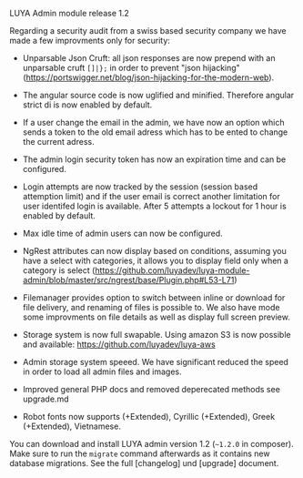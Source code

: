 LUYA Admin module release 1.2

Regarding a security audit from a swiss based security company we have made a few improvments only for security:

+ Unparsable Json Cruft: all json responses are now prepend with an unparsable cruft `[]|};` in order to prevent "json hijacking" (https://portswigger.net/blog/json-hijacking-for-the-modern-web).
+ The angular source code is now uglified and minified. Therefore angular strict di is now enabled by default.
+ If a user change the email in the admin, we have now an option which sends a token to the old email adress which has to be ented to change the current adress.
+ The admin login security token has now an expiration time and can be configured.
+ Login attempts are now tracked by the session (session based attemption limit) and if the user email is correct another limitation for user identifed login is available. After 5 attempts a lockout for 1 hour is enabled by default.
+ Max idle time of admin users can now be configured.

+ NgRest attributes can now display based on conditions, assuming you have a select with categories, it allows you to display field only when a category is select (https://github.com/luyadev/luya-module-admin/blob/master/src/ngrest/base/Plugin.php#L53-L71)
+ Filemanager provides option to switch between inline or download for file delivery, and renaming of files is possible to. We also have mode some improvments on file details as well as display full screen preview.
+ Storage system is now full swapable. Using amazon S3 is now possible and available: https://github.com/luyadev/luya-aws
+ Admin storage system speeed. We have significant reduced the speed in order to load all admin files and images.
+ Improved general PHP docs and removed deperecated methods see upgrade.md
+ Robot fonts now supports (+Extended), Cyrillic (+Extended), Greek (+Extended), Vietnamese.

You can download and install LUYA admin version 1.2 (`~1.2.0` in composer). Make sure to run the `migrate` command afterwards as it contains new database migrations. See the full [changelog] und [upgrade] document.


